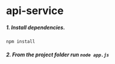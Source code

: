 # api-service
##### 1. Install dependencies.
```
npm install
```

##### 2. From the project folder run `node app.js`
